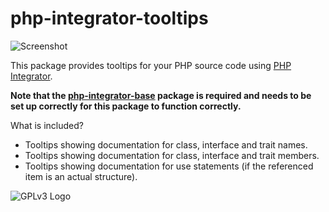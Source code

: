 # php-integrator-tooltips

![Screenshot](http://ipfs.pics/ipfs/QmPx5Gca8Xf7LgN6MeD5cNG7Ne19tDybh1JTTdbdK2a3Hf)

This package provides tooltips for your PHP source code using [PHP Integrator](https://github.com/Gert-dev/php-integrator-base).

**Note that the [php-integrator-base](https://github.com/Gert-dev/php-integrator-base) package is required and needs to be set up correctly for this package to function correctly.**

What is included?
  * Tooltips showing documentation for class, interface and trait names.
  * Tooltips showing documentation for class, interface and trait members.
  * Tooltips showing documentation for use statements (if the referenced item is an actual structure).

![GPLv3 Logo](http://gplv3.fsf.org/gplv3-127x51.png)
